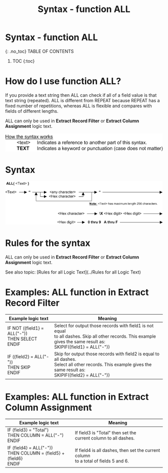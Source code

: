﻿---
layout: default
title: "Syntax - function ALL"
parent: Syntax - functions
grand_parent: Workbench Logic Text Syntax
nav_order: 1
---
# Syntax - function ALL
{: .no_toc}
TABLE OF CONTENTS 
1. TOC
{:toc}  
 



# How do I use function ALL? 

If you provide a text string then ALL can check if all of a field value is that text string \(repeated\). ALL is different from REPEAT because REPEAT has a fixed number of repetitions, whereas ALL is flexible and compares with fields of different lengths.

ALL can only be used in **Extract Record Filter** or **Extract Column Assignment** logic text.

![(Syntax Legend)](../../images/LTZZ_Syntax_legend.gif )

# Syntax 

![(Function ALL)](../../images/LTSF_ALL_01.gif )

# Rules for the syntax 

ALL can only be used in **Extract Record Filter** or **Extract Column Assignment** logic text.

See also topic: [Rules for all Logic Text](../Rules for all Logic Text) 

# Examples: ALL function in Extract Record Filter 


|Example logic text|Meaning|
|------------------|-------|
|IF NOT ({field1} = ALL("-"))<br>THEN SELECT<br>ENDIF|Select for output those records with field1 is not equal<br> to all dashes. Skip all other records. This example gives the same result as:<br>SKIPIF({field1} = ALL("-"))|
|IF ({field2} = ALL("-"))<br>THEN SKIP<br>ENDIF|Skip for output those records with field2 is equal to all dashes.<br> Select all other records. This example gives the same result as:<br>SKIPIF({field2} = ALL("-"))|


# Examples: ALL function in Extract Column Assignment 


|Example logic text|Meaning|
|------------------|-------|
|IF (field3} = "Total")<br>THEN COLUMN = ALL("-")<br>ENDIF|If field3 is "Total" then set the<br> current column to all dashes.|
|IF (field4} = ALL("-"))<br>THEN COLUMN = (field5} + (field6}<br>ENDIF|If field4 is all dashes, then set the current column<br> to a total of fields 5 and 6.|

  


